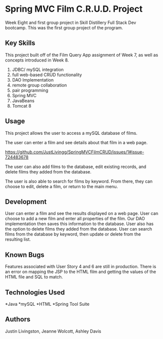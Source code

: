 # Spring MVC Film C.R.U.D. Project
Week Eight and first group project in Skill Distillery Full Stack Dev bootcamp. This was the first group project of the program.

## Key Skills
This project built off of the Film Query App assignment of Week 7, as well as concepts introduced in Week 8.

1. JDBC/ mySQL integration
2. full web-based CRUD functionality
3. DAO Implementation
4. remote group collaboration
5. pair programming
5. Spring MVC
6. JavaBeans
7. Tomcat 8

## Usage
This project allows the user to access a mySQL database of films.

The user can enter a film and see details about that film in a web page.

https://github.com/JustLivingg/SpringMVCFilmCRUD/issues/1#issue-724483678

The user can also add films to the database, edit existing records, and delete films they added from the database.

The user is also able to search for films by keyword. From there, they can choose to edit, delete a film, or return to the main menu.

## Development 
User can enter a film and see the results displayed on a web page.
User can choose to add a new film and enter all properties of the film. Our DAO implementation then saves this information to the database. User also has the option to delete films they added from the database. User can search films from the database by keyword, then update or delete from the resulting list.


## Known Bugs
Features associated with User Story 4 and 6 are still in production. 
There is an error on mapping the JSP to the HTML film and getting the values of the HTML file and SQL to match.


## Technologies Used
*Java
*mySQL
*HTML
*Spring Tool Suite

## Authors
Justin Livingston,
Jeanne Wolcott,
Ashley Davis








